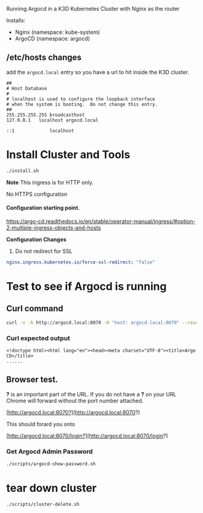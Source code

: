 Running Argocd in a K3D Kubernetes Cluster with Nginx as the router

Installs:
* Nginx (namespace: kube-system)
* ArgoCD (namespace: argocd)

## /etc/hosts changes

add the `argocd.local` entry so you have a url to hit inside the K3D cluster. 

```
##
# Host Database
#
# localhost is used to configure the loopback interface
# when the system is booting.  Do not change this entry.
##
255.255.255.255	broadcasthost
127.0.0.1	localhost argocd.local

::1             localhost

```


# Install Cluster and Tools

```bash
./install.sh
```

**Note**
This ingress is for HTTP only. 

No HTTPS configuration

#### Configuration starting point. 

https://argo-cd.readthedocs.io/en/stable/operator-manual/ingress/#option-2-multiple-ingress-objects-and-hosts 


**Configuration Changes** 

1. Do not redirect for SSL

```yaml
nginx.ingress.kubernetes.io/force-ssl-redirect: "false"
```

# Test to see if Argocd is running


## Curl command 
```bash
curl -v -k http://argocd.local:8070 -H "host: argocd.local:8070" --resolve argocd.local:8070:127.0.0.1
```

### Curl expected output
```
<!doctype html><html lang="en"><head><meta charset="UTF-8"><title>Argo CD</title>
......
```

## Browser test.

**?** is an important part of the URL. If you do not have a **?** on your URL Chrome will forward without the port number attached.


[http://argocd.local:8070?](http://argocd.local:8070?)

This should forard you onto 

[http://argocd.local:8070/login?](http://argocd.local:8070/login?)


### Get Argocd Admin Password

```bash
./scripts/argocd-show-password.sh
```


# tear down cluster

```bash
./scripts/cluster-delete.sh
```